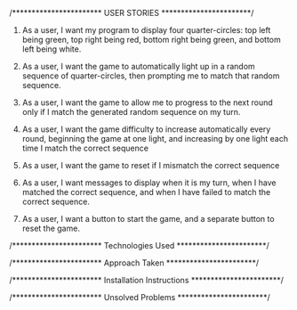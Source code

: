 

/***********************
USER STORIES
***********************/

1) As a user, I want my program to display four quarter-circles: top left being green, top right being red, bottom right being green, and bottom left being white.

2) As a user, I want the game to automatically light up in a random sequence of quarter-circles, then prompting me to match that random sequence.

3) As a user, I want the game to allow me to progress to the next round only if I match the generated random sequence on my turn.

3) As a user, I want the game difficulty to increase automatically every round, beginning the game at one light, and increasing by one light each time I match the correct sequence

4) As a user, I want the game to reset if I mismatch the correct sequence

5) As a user, I want messages to display when it is my turn, when I have matched the correct sequence, and when I have failed to match the correct sequence.

6) As a user, I want a button to start the game, and a separate button to reset the game.


/***********************
Technologies Used
***********************/



/***********************
Approach Taken
***********************/



/***********************
Installation Instructions
***********************/


/***********************
Unsolved Problems
***********************/
